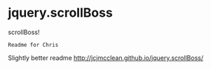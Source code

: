 # jquery.scrollBoss
scrollBoss!

    Readme for Chris


Slightly better readme http://jcjmcclean.github.io/jquery.scrollBoss/
